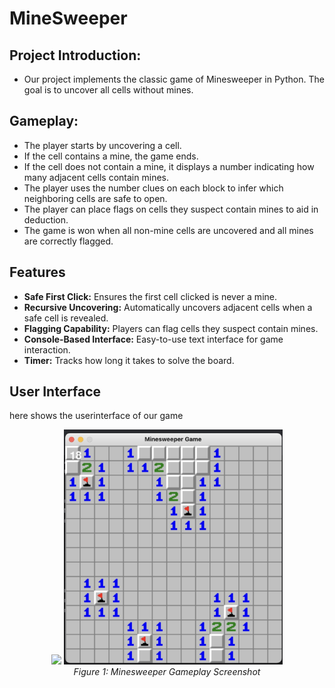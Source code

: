# MineSweeper

## Project Introduction:
- Our project implements the classic game of Minesweeper in Python. The goal is to uncover all cells without mines.

## Gameplay:
- The player starts by uncovering a cell. 
- If the cell contains a mine, the game ends.
- If the cell does not contain a mine, it displays a number indicating how many adjacent cells contain mines.
- The player uses the number clues on each block to infer which neighboring cells are safe to open.
- The player can place flags on cells they suspect contain mines to aid in deduction.
- The game is won when all non-mine cells are uncovered and all mines are correctly flagged.


## Features
- **Safe First Click:** Ensures the first cell clicked is never a mine.
- **Recursive Uncovering:** Automatically uncovers adjacent cells when a safe cell is revealed.
- **Flagging Capability:** Players can flag cells they suspect contain mines.
- **Console-Based Interface:** Easy-to-use text interface for game interaction.
- **Timer:** Tracks how long it takes to solve the board.

## User Interface
here shows the userinterface of our game
<p align="center">
  <img src="<p align="center">
  <img src="user_interface_example.jpg" width="350" title="Minesweeper Gameplay">
  <br>
  <em>Figure 1: Minesweeper Gameplay Screenshot</em>
</p>


